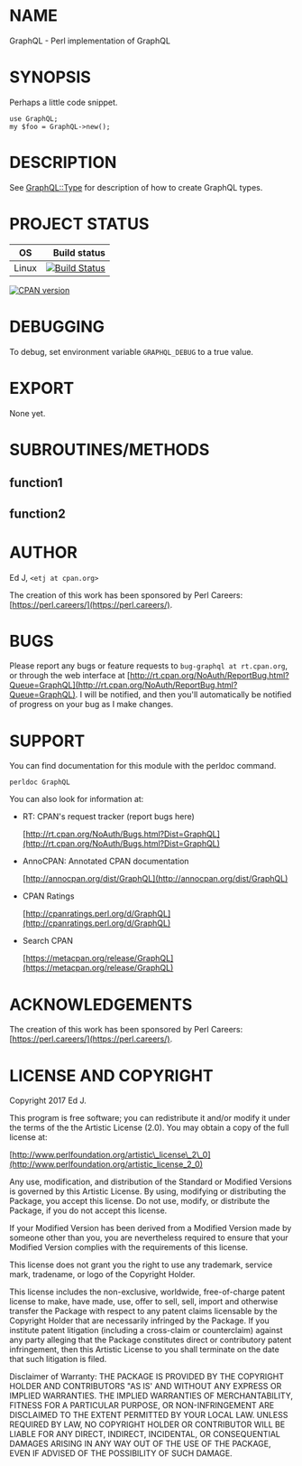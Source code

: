 # NAME

GraphQL - Perl implementation of GraphQL

# SYNOPSIS

Perhaps a little code snippet.

    use GraphQL;
    my $foo = GraphQL->new();

# DESCRIPTION

See [GraphQL::Type](https://metacpan.org/pod/GraphQL::Type) for description of how to create GraphQL types.

# PROJECT STATUS

| OS      |  Build status |
|:-------:|--------------:|
| Linux   | [![Build Status](https://travis-ci.org/graphql-perl/graphql-perl.svg?branch=master)](https://travis-ci.org/graphql-perl/graphql-perl) |

[![CPAN version](https://badge.fury.io/pl/GraphQL.svg)](https://metacpan.org/pod/GraphQL)

# DEBUGGING

To debug, set environment variable `GRAPHQL_DEBUG` to a true value.

# EXPORT

None yet.

# SUBROUTINES/METHODS

## function1

## function2

# AUTHOR

Ed J, `<etj at cpan.org>`

The creation of this work has been sponsored by Perl Careers:
[https://perl.careers/](https://perl.careers/).

# BUGS

Please report any bugs or feature requests to `bug-graphql at rt.cpan.org`, or through
the web interface at [http://rt.cpan.org/NoAuth/ReportBug.html?Queue=GraphQL](http://rt.cpan.org/NoAuth/ReportBug.html?Queue=GraphQL).  I will be notified, and then you'll
automatically be notified of progress on your bug as I make changes.

# SUPPORT

You can find documentation for this module with the perldoc command.

    perldoc GraphQL

You can also look for information at:

- RT: CPAN's request tracker (report bugs here)

    [http://rt.cpan.org/NoAuth/Bugs.html?Dist=GraphQL](http://rt.cpan.org/NoAuth/Bugs.html?Dist=GraphQL)

- AnnoCPAN: Annotated CPAN documentation

    [http://annocpan.org/dist/GraphQL](http://annocpan.org/dist/GraphQL)

- CPAN Ratings

    [http://cpanratings.perl.org/d/GraphQL](http://cpanratings.perl.org/d/GraphQL)

- Search CPAN

    [https://metacpan.org/release/GraphQL](https://metacpan.org/release/GraphQL)

# ACKNOWLEDGEMENTS

The creation of this work has been sponsored by Perl Careers:
[https://perl.careers/](https://perl.careers/).

# LICENSE AND COPYRIGHT

Copyright 2017 Ed J.

This program is free software; you can redistribute it and/or modify it
under the terms of the the Artistic License (2.0). You may obtain a
copy of the full license at:

[http://www.perlfoundation.org/artistic\_license\_2\_0](http://www.perlfoundation.org/artistic_license_2_0)

Any use, modification, and distribution of the Standard or Modified
Versions is governed by this Artistic License. By using, modifying or
distributing the Package, you accept this license. Do not use, modify,
or distribute the Package, if you do not accept this license.

If your Modified Version has been derived from a Modified Version made
by someone other than you, you are nevertheless required to ensure that
your Modified Version complies with the requirements of this license.

This license does not grant you the right to use any trademark, service
mark, tradename, or logo of the Copyright Holder.

This license includes the non-exclusive, worldwide, free-of-charge
patent license to make, have made, use, offer to sell, sell, import and
otherwise transfer the Package with respect to any patent claims
licensable by the Copyright Holder that are necessarily infringed by the
Package. If you institute patent litigation (including a cross-claim or
counterclaim) against any party alleging that the Package constitutes
direct or contributory patent infringement, then this Artistic License
to you shall terminate on the date that such litigation is filed.

Disclaimer of Warranty: THE PACKAGE IS PROVIDED BY THE COPYRIGHT HOLDER
AND CONTRIBUTORS "AS IS' AND WITHOUT ANY EXPRESS OR IMPLIED WARRANTIES.
THE IMPLIED WARRANTIES OF MERCHANTABILITY, FITNESS FOR A PARTICULAR
PURPOSE, OR NON-INFRINGEMENT ARE DISCLAIMED TO THE EXTENT PERMITTED BY
YOUR LOCAL LAW. UNLESS REQUIRED BY LAW, NO COPYRIGHT HOLDER OR
CONTRIBUTOR WILL BE LIABLE FOR ANY DIRECT, INDIRECT, INCIDENTAL, OR
CONSEQUENTIAL DAMAGES ARISING IN ANY WAY OUT OF THE USE OF THE PACKAGE,
EVEN IF ADVISED OF THE POSSIBILITY OF SUCH DAMAGE.
